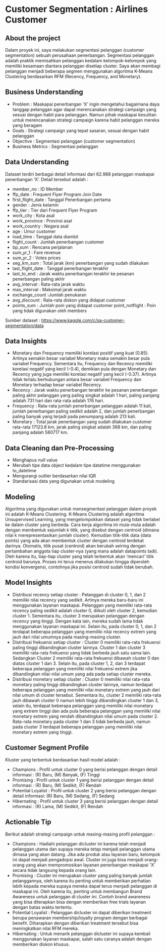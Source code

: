 # Customer Segmentation : Airlines Customer

## About the project
Dalam proyek ini, saya melakukan segmentasi pelanggan (customer segmentation) sebuah perusahaan penerbangan. Segmentasi pelanggan adalah praktik memisahkan pelanggan kedalam kelompok-kelompok yang memiliki kesamaan diantara pelanggan disetiap cluster. Saya akan membagi pelanggan menjadi beberapa segmen menggunakan algoritma K-Means Clustering berdasarkan RFM (Recency, Frequency, and Monetary). 

## Business Understanding
* Problem : Maskapai penerbangan 'X' ingin mengetahui bagaimana daya tanggap pelanggan agar dapat merencanakan strategi campaign yang sesuai dengan habit para pelanggan. Namun pihak maskapai kesulitan untuk merencanakan strategi campaign karena habit pelanggan mereka yang beragam
* Goals : Strategi campaign yang tepat sasaran, sesuai dengan habit pelanggan
* Objective : Segmentasi pelanggan (customer segmentation)
* Business Metrics : Segmentasi pelanggan

## Data Understanding
Dataset terdiri berbagai detail informasi dari 62.988 pelanggan maskapai penerbangan ‘X’. Detail tersebut adalah :
* member_no : ID Member
* ffp_date : Frequent Flyer Program Join Date 
* first_flight_date : Tanggal Penerbangan pertama
* gender : Jenis kelamin
* ffp_tier : Tier dari Frequent Flyer Program
* work_city : Kota asal
* work_province : Provinsi asal
* work_country : Negara asal
* age : Umur customer
* load_time : Tanggal data diambil
* flight_count : Jumlah penerbangan customer
* bp_sum : Rencana perjalanan
* sum_yr_1 : Fare revenue
* sum_yr_2 : Votes prices
* seg_km_sum : Total jarak (km) penerbangan yang sudah dilakukan
* last_flight_date : Tanggal penerbangan terakhir
* last_to_end : Jarak waktu penerbangan terakhir ke pesanan penerbangan paling akhir
* avg_interval : Rata-rata jarak waktu
* max_interval : Maksimal jarak waktu
* exchange_count :Jumlah penukaran
* avg_discount : Rata-rata diskon yang didapat customer
* points_sum : Jumlah poin yang didapat customer
point_notflight : Poin yang tidak digunakan oleh members

Sumber dataset : https://www.kaggle.com/c/sa-customer-segmentation/data 

## Data Insights
* Monetary dan Frequency memiliki korelasi positif yang kuat (0.85). Artinya semakin besar variabel Monetary maka semakin besar pula variabel Frequency. Sementara itu, Frequency dan Recency memiliki korelasi negatif yang kecil (-0.4), demikian pula dengan Monetary dan Recency yang juga memiliki korelasi negatif yang kecil (-0.37). Artinya tidak terlalu berhubungan antara besar variabel Frequency dan Monetary terhadap besar variabel Recency.
* Recency : Jarak waktu penerbangan terakhir ke pesanan penerbangan paling akhir pelanggan yang paling singkat adalah 1 hari, paling panjang adalah 731 hari dan rata-rata adalah 176 hari.
* Frequency : Rata-rata jumlah penerbangan pelanggan adalah 11 kali, jumlah penerbangan paling sedikit adalah 2, dan jumlah penerbangan paling banyak yang terjadi pada penumpang adalah 213 kali.
* Monetary : Total jarak penerbangan yang sudah dilakukan customer rata-rata 17123.8 km, jarak paling singkat adalah 368 km, dan paling panjang adalah 580717 km.

## Data Cleaning dan Pre-Processing 
* Menghapus null value
* Merubah tipe data object kedalam tipe datatime menggunakan to_datetime
* Mengurangi outlier berdasarkan nilai IQR
* Standarisasi data yang digunakan untuk modeling

## Modeling
Algoritma yang digunakan untuk mensegmentasi pelanggan dalam proyek ini adalah K-Means Clustering. K-Means Clustering adalah algoritma Unsupervised Learning, yang mengelompokkan dataset yang tidak berlabel ke dalam cluster yang berbeda. Cara kerja algoritma ini mula-mula adalah dengan membentuk sejumlah k titik, yang disebut dengan centroid (dimana nilai k merepresentasikan jumlah cluster). Kemudian titik-titik data (data points) yang ada akan membentuk cluster dengan centroid terdekat darinya. Otomatis, titik pusat (centroid) akan berubah seiring dengan pertambahan anggota tiap cluster-nya (yang mana adalah datapoints tadi). Oleh karena itu, tiap-tiap cluster yang telah terbentuk akan ‘mencari’ titik centroid barunya. Proses ini terus menerus dilakukan hingga diperoleh kondisi konvergensi, contohnya jika posisi centroid sudah tidak berubah.

## Model Insights
* Distribusi recency setiap cluster : Pelanggan di cluster 0, 1, dan 2 memiliki nilai recency yang sedikit. Artinya mereka baru-baru ini menggunakan layanan maskapai. Pelanggan yang memiliki rata-rata recency paling sedikit adalah cluster 0, diikuti oleh cluster 2, kemudian cluster 1. Sementara itu, cluster 3 merupakan pelanggan dengan recency yang tinggi. Dengan kata lain, mereka sudah lama tidak menggunakan layanan maskapai ini. Selain itu, pada cluster 0, 1, dan 2 terdapat beberapa pelanggan yang memiliki nilai recency extrem yang jauh dari nilai umumnya pada masing-masing cluster.
* Distribusi frekuensi setiap cluster : Cluster 0 memiliki rata-rata frekuensi paling tinggi dibandingkan cluster lainnya. Cluster 1 dan cluster 3 memiliki rata-rata frekuensi yang tidak berbeda jauh satu sama lain. Sedangkan Cluster 2 memiliki rata-rata frekuensi dibawah cluster 0 dan diatas cluster 1 dan 3. Selain itu, pada cluster 1, 2, dan 3 terdapat beberapa pelanggan yang memiliki nilai frekuensi extrem jika dibandingkan nilai-nilai umum yang ada pada setiap cluster mereka.
* Distribusi monetary setiap cluster : Cluster 0 memiliki nilai rata-rata monetary paling tinggi dibandingkan cluster lainnya, namun terdapat beberapa pelanggan yang memiliki nilai monetary extrem yang jauh dari nilai umum di cluster tersebut. Sementara itu, cluster 2 memiliki rata-rata jauh dibawah cluster 0 namun lebih tinggi dibandingkan cluster 1 dan 3, selain itu, terdapat beberapa pelanggan yang memiliki nilai monetary yang extrem tinggi dan ada pula beberapa pelanggan yang memiliki nilai monetary extrem yang rendah dibandingkan nilai umum pada cluster 2. Rata-rata monetary pada cluster 1 dan 3 tidak berbeda jauh, namun pada cluster 3 terdapat beberapa pelanggan yang memiliki nilai monetary extrem yang tinggi.

## Customer Segment Profile
Kluster yang terbentuk berdasarkan hasil model adalah :
* Champions : Profil untuk cluster 0 yang berisi pelanggan dengan detail informasi : (R) Baru, (M) Banyak, (F) Tinggi
* Promising : Profil untuk cluster 1 yang berisi pelanggan dengan detail informasi : (R) Baru, (M) Sedikit, (F) Rendah
* Potential Loyalist : Profil untuk cluster 2 yang berisi pelanggan dengan detail informasi: (R) Baru, (M) Sedang, (F) Sedang
* Hibernating : Profil untuk cluster 3 yang berisi pelanggan dengan detail informasi : (R) Lama, (M) Sedikit, (F) Rendah

## Actionable Tip
Berikut adalah strategi campaign untuk masing-masing profil pelanggan :
* Champions : Hadiahi pelanggan dicluster ini karena telah menjadi pelanggan utama dan supaya mereka tetap menjadi pelanggan utama dimasa yang akan datang. Jika ada produk atau layanan baru, kelompok ini dapat menjadi pengadopsi awal. Cluster ini juga bisa menjadi orang-orang yang akan mempromosikan layanan penerbangan maskapai 'X' secara tidak langsung kepada orang lain.
* Promising : Cluster ini merupakan cluster yang paling banyak jumlah pelanggannya, oleh karena itu penting untuk memberikan perhatian lebih kepada mereka supaya mereka dapat terus menjadi pelanggan di maskapai ini. Oleh karena itu, penting untuk membangun Brand Awareness untuk pelanggan di cluster ini. Contoh brand awareness yang bisa diterapkan bisa dengan memberikan free trials layanan dengan batas waktu tertentu.
* Potential Loyalist : Pelanggan dicluster ini dapat diberikan treatment berupa penawaran membership/loyalty program dengan berbagai benefit. Diharapkan dengan diberikan treatment tersebut bisa meningkatkan nilai RFM mereka.
* Hibernating : Untuk menarik pelanggan dicluster ini supaya kembali menggunakan layanan maskapai, salah satu caranya adalah dengan memberikan diskon khusus.
